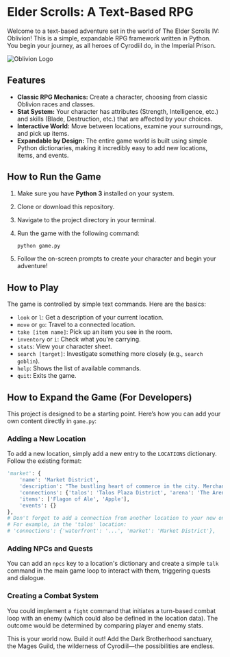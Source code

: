 # Elder Scrolls: A Text-Based RPG

Welcome to a text-based adventure set in the world of The Elder Scrolls IV: Oblivion! This is a simple, expandable RPG framework written in Python. You begin your journey, as all heroes of Cyrodiil do, in the Imperial Prison.

![Oblivion Logo](https://upload.wikimedia.org/wikipedia/en/2/21/The_Elder_Scrolls_IV_Oblivion_cover.png)

## Features

-   **Classic RPG Mechanics:** Create a character, choosing from classic Oblivion races and classes.
-   **Stat System:** Your character has attributes (Strength, Intelligence, etc.) and skills (Blade, Destruction, etc.) that are affected by your choices.
-   **Interactive World:** Move between locations, examine your surroundings, and pick up items.
-   **Expandable by Design:** The entire game world is built using simple Python dictionaries, making it incredibly easy to add new locations, items, and events.

## How to Run the Game

1.  Make sure you have **Python 3** installed on your system.
2.  Clone or download this repository.
3.  Navigate to the project directory in your terminal.
4.  Run the game with the following command:

    ```bash
    python game.py
    ```

5.  Follow the on-screen prompts to create your character and begin your adventure!

## How to Play

The game is controlled by simple text commands. Here are the basics:

-   `look` or `l`: Get a description of your current location.
-   `move` or `go`: Travel to a connected location.
-   `take [item name]`: Pick up an item you see in the room.
-   `inventory` or `i`: Check what you're carrying.
-   `stats`: View your character sheet.
-   `search [target]`: Investigate something more closely (e.g., `search goblin`).
-   `help`: Shows the list of available commands.
-   `quit`: Exits the game.

## How to Expand the Game (For Developers)

This project is designed to be a starting point. Here’s how you can add your own content directly in `game.py`:

### Adding a New Location

To add a new location, simply add a new entry to the `LOCATIONS` dictionary. Follow the existing format:

```python
'market': {
    'name': 'Market District',
    'description': "The bustling heart of commerce in the city. Merchants hawk their wares and the air is filled with the smells of fresh bread and steel.",
    'connections': {'talos': 'Talos Plaza District', 'arena': 'The Arena'},
    'items': ['Flagon of Ale', 'Apple'],
    'events': {}
},
# Don't forget to add a connection from another location to your new one!
# For example, in the 'talos' location:
# 'connections': {'waterfront': '...', 'market': 'Market District'},
```

### Adding NPCs and Quests

You can add an `npcs` key to a location's dictionary and create a simple `talk` command in the main game loop to interact with them, triggering quests and dialogue.

### Creating a Combat System

You could implement a `fight` command that initiates a turn-based combat loop with an enemy (which could also be defined in the location data). The outcome would be determined by comparing player and enemy stats.

This is your world now. Build it out! Add the Dark Brotherhood sanctuary, the Mages Guild, the wilderness of Cyrodiil—the possibilities are endless.
